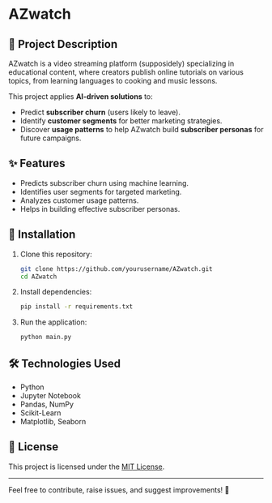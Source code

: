 # AZwatch

## 📌 Project Description
AZwatch is a video streaming platform (supposidely) specializing in educational content, where creators publish online tutorials on various topics, from learning languages to cooking and music lessons.

This project applies **AI-driven solutions** to:
- Predict **subscriber churn** (users likely to leave).
- Identify **customer segments** for better marketing strategies.
- Discover **usage patterns** to help AZwatch build **subscriber personas** for future campaigns.

## ✨ Features
- Predicts subscriber churn using machine learning.
- Identifies user segments for targeted marketing.
- Analyzes customer usage patterns.
- Helps in building effective subscriber personas.

## 📂 Installation
1. Clone this repository:
   ```bash
   git clone https://github.com/yourusername/AZwatch.git
   cd AZwatch
   ```
2. Install dependencies:
   ```bash
   pip install -r requirements.txt
   ```
3. Run the application:
   ```bash
   python main.py
   ```


## 🛠 Technologies Used
- Python
- Jupyter Notebook
- Pandas, NumPy
- Scikit-Learn
- Matplotlib, Seaborn

## 📜 License
This project is licensed under the [MIT License](LICENSE).

---
Feel free to contribute, raise issues, and suggest improvements! 🚀


